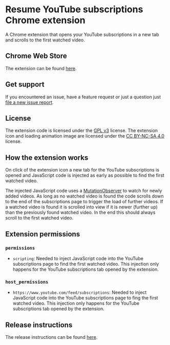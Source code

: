 # Resume YouTube subscriptions Chrome extension

A Chrome extension that opens your YouTube subscriptions in a new tab and scrolls to the first watched video.

## Chrome Web Store

The extension can be found [here](https://chromewebstore.google.com/detail/resume-youtube-subs/fejikpidmpidoficeahddbejjkanfbde).

## Get support

If you encountered an issue, have a feature request or just a question just [file a new issue report](https://github.com/michael-schaller/resume-youtube-subs/issues/new/choose).

## License

The extension code is licensed under the [GPL v3](LICENSE) license. The extension icon and loading animation image are licensed under the [CC BY-NC-SA 4.0](icon/LICENSE) license.

## How the extension works

On click of the extension icon a new tab for the YouTube subscriptions is opened and JavaScript code is injected as  early as possible to find the first watched video.

The injected JavaScript code uses a [MutationObserver](https://developer.mozilla.org/en-US/docs/Web/API/MutationObserver) to watch for newly added videos. As long as no watched video is found the code scrolls down to the end of the subscriptions page to trigger the load of further videos. If a watched video is found it is scrolled into view if it is newer (further up) than the previously found watched video. In the end this should always scroll to the first watched video.

## Extension permissions

### `permissions`

* `scripting`: Needed to inject JavaScript code into the YouTube subscriptions page to find the first watched video. This injection only happens for the YouTube subscriptions tab opened by the extension.

### `host_permissions`

* `https://www.youtube.com/feed/subscriptions`: Needed to inject JavaScript code into the YouTube subscriptions page to fing the first watched video. This injection only happens for the YouTube subscriptions tab opened by the extension.

## Release instructions

The release instructions can be found [here](https://github.com/michael-schaller/resume-youtube-subs/wiki#release-instructions).
